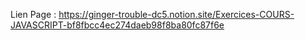 Lien Page :
https://ginger-trouble-dc5.notion.site/Exercices-COURS-JAVASCRIPT-bf8fbcc4ec274daeb98f8ba80fc87f6e
